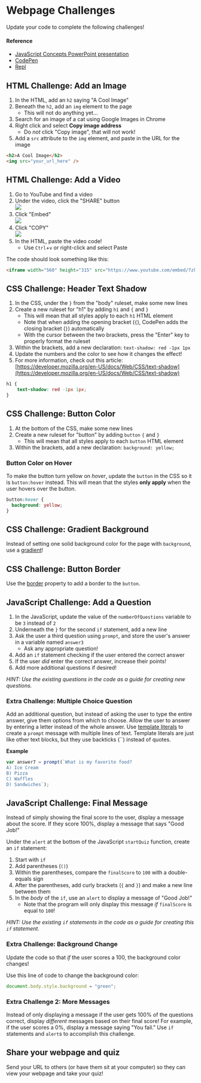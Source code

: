 # Webpage Challenges
Update your code to complete the following challenges!

#### Reference
- <a href="JavaScriptConcepts.pptx" target="_blank">JavaScript Concepts PowerPoint presentation</a>
- [CodePen](https://codepen.io/jmaxwell/pen/BaBVVrO)
- [Repl](https://repl.it/@JosephMaxwell/WebpageChallenges)

## HTML Challenge: Add an Image
1. In the HTML, add an `h2` saying "A Cool Image"
1. Beneath the `h2`, add an `img` element to the page
    - This will not do anything yet...
1. Search for an image of a cat using Google Images in Chrome
1. Right click and select **Copy image address**
    - Do _not_ click "Copy image", that will not work!
1. Add a `src` attribute to the `img` element, and paste in the URL for the image

```html
<h2>A Cool Image</h2>
<img src="your_url_here" />
```

## HTML Challenge: Add a Video
1. Go to YouTube and find a video
1. Under the video, click the "SHARE" button  
    ![](https://i.imgur.com/6rOqJb3.png)  
1. Click "Embed"  
    ![](https://i.imgur.com/OPzkSc2.png)  
1. Click "COPY"  
    ![](https://i.imgur.com/barvOys.png)
1. In the HTML, paste the video code!
    - Use `Ctrl`+`v` or right-click and select Paste

The code should look something like this:
```html
<iframe width="560" height="315" src="https://www.youtube.com/embed/7zkX6kfnWbk" frameborder="0" allow="accelerometer; autoplay; encrypted-media; gyroscope; picture-in-picture" allowfullscreen></iframe>
```

## CSS Challenge: Header Text Shadow
1. In the CSS, under the `}` from the "body" ruleset, make some new lines
1. Create a new ruleset for "h1" by adding `h1` and `{` and `}`
    - This will mean that all styles apply to each `h1` HTML element
    - Note that when adding the opening bracket (`{`), CodePen adds the closing bracket (`}`) automatically
    - With the cursor between the two brackets, press the "Enter" key to properly format the ruleset
1. Within the brackets, add a new declaration: `text-shadow: red -1px 1px`
1. Update the numbers and the color to see how it changes the effect!
1. For more information, check out this article: [https://developer.mozilla.org/en-US/docs/Web/CSS/text-shadow](https://developer.mozilla.org/en-US/docs/Web/CSS/text-shadow)

```css
h1 {
    text-shadow: red -1px 1px;
}
```

## CSS Challenge: Button Color
1. At the bottom of the CSS, make some new lines
1. Create a new ruleset for "button" by adding `button` `{` and `}`
    - This will mean that all styles apply to each `button` HTML element
1. Within the brackets, add a new declaration: `background: yellow;`

### Button Color on Hover
To make the button turn yellow on _hover_, update the `button` in the CSS so it is `button:hover` instead. This will mean that the styles **only apply** when the user hovers over the button.

```css
button:hover {
  background: yellow;
}
```

## CSS Challenge: Gradient Background
Instead of setting one solid background color for the page with `background`, use a [gradient](https://developer.mozilla.org/en-US/docs/Web/CSS/gradient)!

## CSS Challenge: Button Border
Use the [border](https://developer.mozilla.org/en-US/docs/Web/CSS/border) property to add a border to the `button`.

## JavaScript Challenge: Add a Question
1. In the JavaScript, update the value of the `numberOfQuestions` variable to be `3` instead of `2`
1. Underneath the `}` for the second `if` statement, add a new line
1. Ask the user a third question using `prompt`, and store the user's answer in a variable named `answer3`
    - Ask any appropriate question!
1. Add an `if` statement checking if the user entered the correct answer
1. If the user _did_ enter the correct answer, increase their points!
1. Add more additional questions if desired!

_HINT: Use the existing questions in the code as a guide for creating new questions._

### Extra Challenge: Multiple Choice Question
Add an additional question, but instead of asking the user to type the entire answer, give them options from which to choose. Allow the user to answer by entering a letter instead of the whole answer. Use [template literals](https://developer.mozilla.org/en-US/docs/Web/JavaScript/Reference/Template_literals) to create a `prompt` message with multiple lines of text. Template literals are just like other text blocks, but they use backticks (``) instead of quotes.

**Example**
```js
var answer7 = prompt(`What is my favorite food?
A) Ice Cream
B) Pizza
C) Waffles
D) Sandwiches`);
```

## JavaScript Challenge: Final Message
Instead of simply showing the final score to the user, display a message about the score. If they score 100%, display a message that says "Good Job!"

Under the `alert` at the bottom of the JavaScript `startQuiz` function, create an `if` statement:
1. Start with `if`
1. Add parentheses (`()`)
1. Within the parentheses, compare the `finalScore` to `100` with a double-equals sign
1. After the parentheses, add curly brackets (`{` and `}`) and make a new line between them
1. In the _body_ of the `if`, use an `alert` to display a message of "Good Job!"
    - Note that the program will only display this message _if_ `finalScore` is equal to `100`!

_HINT: Use the existing `if` statements in the code as a guide for creating this `if` statement._

### Extra Challenge: Background Change
Update the code so that _if_ the user scores a 100, the background color changes!

Use this line of code to change the background color:
```js
document.body.style.background = "green";
```

### Extra Challenge 2: More Messages
Instead of only displaying a message if the user gets 100% of the questions correct, display _different_ messages based on their final score! For example, if the user scores a 0%, display a message saying "You fail." Use `if` statements and `alert`s to accomplish this challenge. 

## Share your webpage and quiz
Send your URL to others (or have them sit at your computer) so they can view your webpage and take your quiz!